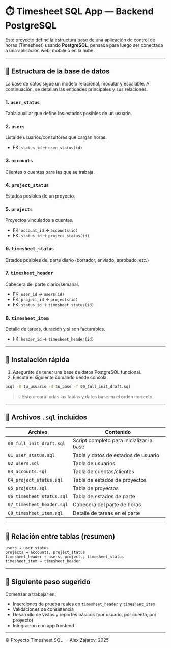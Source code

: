 # ⏱️ Timesheet SQL App — Backend PostgreSQL

Este proyecto define la estructura base de una aplicación de control de horas (Timesheet) usando **PostgreSQL**, pensada para luego ser conectada a una aplicación web, mobile o en la nube.

---

## 🧱 Estructura de la base de datos

La base de datos sigue un modelo relacional, modular y escalable. A continuación, se detallan las entidades principales y sus relaciones.

### 1. `user_status`
Tabla auxiliar que define los estados posibles de un usuario.

### 2. `users`
Lista de usuarios/consultores que cargan horas.

- FK: `status_id` → `user_status(id)`

### 3. `accounts`
Clientes o cuentas para las que se trabaja.

### 4. `project_status`
Estados posibles de un proyecto.

### 5. `projects`
Proyectos vinculados a cuentas.

- FK: `account_id` → `accounts(id)`
- FK: `status_id` → `project_status(id)`

### 6. `timesheet_status`
Estados posibles del parte diario (borrador, enviado, aprobado, etc.)

### 7. `timesheet_header`
Cabecera del parte diario/semanal.

- FK: `user_id` → `users(id)`
- FK: `project_id` → `projects(id)`
- FK: `status_id` → `timesheet_status(id)`

### 8. `timesheet_item`
Detalle de tareas, duración y si son facturables.

- FK: `header_id` → `timesheet_header(id)`

---

## 🚀 Instalación rápida

1. Aseguráte de tener una base de datos PostgreSQL funcional.
2. Ejecutá el siguiente comando desde consola:

```bash
psql -U tu_usuario -d tu_base -f 00_full_init_draft.sql
```

> 💡 Esto creará todas las tablas y datos base en el orden correcto.

---

## 📁 Archivos `.sql` incluidos

| Archivo | Contenido |
|--------|-----------|
| `00_full_init_draft.sql` | Script completo para inicializar la base |
| `01_user_status.sql` | Tabla y datos de estados de usuario |
| `02_users.sql` | Tabla de usuarios |
| `03_accounts.sql` | Tabla de cuentas/clientes |
| `04_project_status.sql` | Tabla de estados de proyectos |
| `05_projects.sql` | Tabla de proyectos |
| `06_timesheet_status.sql` | Tabla de estados de parte |
| `07_timesheet_header.sql` | Cabecera del parte de horas |
| `08_timesheet_item.sql` | Detalle de tareas en el parte |

---

## 🔗 Relación entre tablas (resumen)

```plaintext
users → user_status
projects → accounts, project_status
timesheet_header → users, projects, timesheet_status
timesheet_item → timesheet_header
```

---

## 🧠 Siguiente paso sugerido

Comenzar a trabajar en:

- Inserciones de prueba reales en `timesheet_header` y `timesheet_item`
- Validaciones de consistencia
- Desarrollo de vistas y reportes básicos (por usuario, por cuenta, por proyecto)
- Integración con app frontend

---

© Proyecto Timesheet SQL — Alex Zajarov, 2025